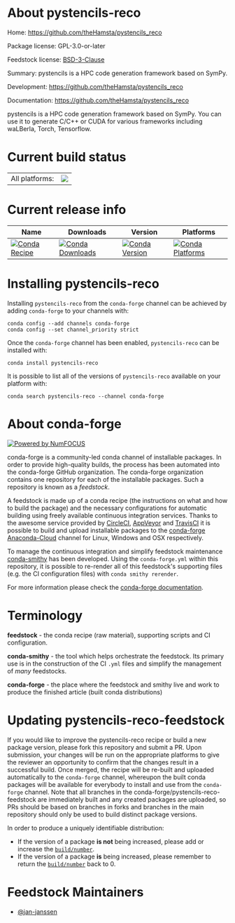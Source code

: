 About pystencils-reco
=====================

Home: https://github.com/theHamsta/pystencils_reco

Package license: GPL-3.0-or-later

Feedstock license: [BSD-3-Clause](https://github.com/conda-forge/pystencils-reco-feedstock/blob/master/LICENSE.txt)

Summary: pystencils is a HPC code generation framework based on SymPy.

Development: https://github.com/theHamsta/pystencils_reco

Documentation: https://github.com/theHamsta/pystencils_reco

pystencils is a HPC code generation framework based on SymPy. You
can use it to generate C/C++ or CUDA for various frameworks
including waLBerla, Torch, Tensorflow.


Current build status
====================


<table><tr><td>All platforms:</td>
    <td>
      <a href="https://dev.azure.com/conda-forge/feedstock-builds/_build/latest?definitionId=13111&branchName=master">
        <img src="https://dev.azure.com/conda-forge/feedstock-builds/_apis/build/status/pystencils-reco-feedstock?branchName=master">
      </a>
    </td>
  </tr>
</table>

Current release info
====================

| Name | Downloads | Version | Platforms |
| --- | --- | --- | --- |
| [![Conda Recipe](https://img.shields.io/badge/recipe-pystencils--reco-green.svg)](https://anaconda.org/conda-forge/pystencils-reco) | [![Conda Downloads](https://img.shields.io/conda/dn/conda-forge/pystencils-reco.svg)](https://anaconda.org/conda-forge/pystencils-reco) | [![Conda Version](https://img.shields.io/conda/vn/conda-forge/pystencils-reco.svg)](https://anaconda.org/conda-forge/pystencils-reco) | [![Conda Platforms](https://img.shields.io/conda/pn/conda-forge/pystencils-reco.svg)](https://anaconda.org/conda-forge/pystencils-reco) |

Installing pystencils-reco
==========================

Installing `pystencils-reco` from the `conda-forge` channel can be achieved by adding `conda-forge` to your channels with:

```
conda config --add channels conda-forge
conda config --set channel_priority strict
```

Once the `conda-forge` channel has been enabled, `pystencils-reco` can be installed with:

```
conda install pystencils-reco
```

It is possible to list all of the versions of `pystencils-reco` available on your platform with:

```
conda search pystencils-reco --channel conda-forge
```


About conda-forge
=================

[![Powered by NumFOCUS](https://img.shields.io/badge/powered%20by-NumFOCUS-orange.svg?style=flat&colorA=E1523D&colorB=007D8A)](http://numfocus.org)

conda-forge is a community-led conda channel of installable packages.
In order to provide high-quality builds, the process has been automated into the
conda-forge GitHub organization. The conda-forge organization contains one repository
for each of the installable packages. Such a repository is known as a *feedstock*.

A feedstock is made up of a conda recipe (the instructions on what and how to build
the package) and the necessary configurations for automatic building using freely
available continuous integration services. Thanks to the awesome service provided by
[CircleCI](https://circleci.com/), [AppVeyor](https://www.appveyor.com/)
and [TravisCI](https://travis-ci.com/) it is possible to build and upload installable
packages to the [conda-forge](https://anaconda.org/conda-forge)
[Anaconda-Cloud](https://anaconda.org/) channel for Linux, Windows and OSX respectively.

To manage the continuous integration and simplify feedstock maintenance
[conda-smithy](https://github.com/conda-forge/conda-smithy) has been developed.
Using the ``conda-forge.yml`` within this repository, it is possible to re-render all of
this feedstock's supporting files (e.g. the CI configuration files) with ``conda smithy rerender``.

For more information please check the [conda-forge documentation](https://conda-forge.org/docs/).

Terminology
===========

**feedstock** - the conda recipe (raw material), supporting scripts and CI configuration.

**conda-smithy** - the tool which helps orchestrate the feedstock.
                   Its primary use is in the construction of the CI ``.yml`` files
                   and simplify the management of *many* feedstocks.

**conda-forge** - the place where the feedstock and smithy live and work to
                  produce the finished article (built conda distributions)


Updating pystencils-reco-feedstock
==================================

If you would like to improve the pystencils-reco recipe or build a new
package version, please fork this repository and submit a PR. Upon submission,
your changes will be run on the appropriate platforms to give the reviewer an
opportunity to confirm that the changes result in a successful build. Once
merged, the recipe will be re-built and uploaded automatically to the
`conda-forge` channel, whereupon the built conda packages will be available for
everybody to install and use from the `conda-forge` channel.
Note that all branches in the conda-forge/pystencils-reco-feedstock are
immediately built and any created packages are uploaded, so PRs should be based
on branches in forks and branches in the main repository should only be used to
build distinct package versions.

In order to produce a uniquely identifiable distribution:
 * If the version of a package **is not** being increased, please add or increase
   the [``build/number``](https://docs.conda.io/projects/conda-build/en/latest/resources/define-metadata.html#build-number-and-string).
 * If the version of a package **is** being increased, please remember to return
   the [``build/number``](https://docs.conda.io/projects/conda-build/en/latest/resources/define-metadata.html#build-number-and-string)
   back to 0.

Feedstock Maintainers
=====================

* [@jan-janssen](https://github.com/jan-janssen/)

